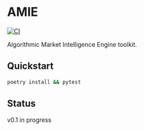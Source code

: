 # AMIE

[![CI](https://img.shields.io/badge/CI-placeholder-lightgrey)](#)

Algorithmic Market Intelligence Engine toolkit.

## Quickstart

```bash
poetry install && pytest
```

## Status

v0.1 in progress
